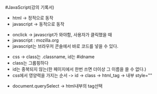 #JavaScript(강의 기록서)
- html -> 정적으로 동작
- javascript -> 동적으로 동작
+ onclick -> javascript가 와야함, 사용자가 클릭했을 때
+ javascript : mozilla.org
+ javascript는 브라우저 콘솔에서 바로 코드를 넣을 수 있다.
- css -> class는 .classname, id는 #idname
- class는 그룹핑하다
- id는 중복되지 않는(한 페이지에서 한번 쓰면 더이상 그 이름을 쓸 수 없다.)
- css에서 영양력을 가지는 순서 -> id -> class -> html_tag -> 내부 style=""
+ document.querySelect -> html내부의 tag선택

